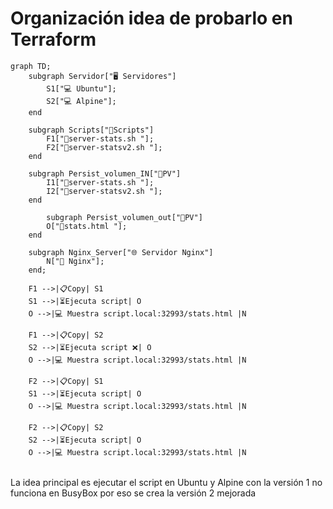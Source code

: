 # Organización idea de probarlo en Terraform

```mermaid
graph TD;
    subgraph Servidor["🖥️ Servidores"]
        S1["💻 Ubuntu"];
        S2["💻 Alpine"];
    end

    subgraph Scripts["📝Scripts"]
        F1["📄server-stats.sh "];
        F2["📄server-statsv2.sh "];
    end

    subgraph Persist_volumen_IN["📂PV"]
        I1["📄server-stats.sh "];
        I2["📄server-statsv2.sh "];
    end

        subgraph Persist_volumen_out["📂PV"]
        O["📄stats.html "];
    end

    subgraph Nginx_Server["🌐 Servidor Nginx"]
        N["🚀 Nginx"];
    end;

    F1 -->|📋Copy| S1 
    S1 -->|⏳Ejecuta script| O
    O -->|💻 Muestra script.local:32993/stats.html |N

    F1 -->|📋Copy| S2 
    S2 -->|⏳Ejecuta script ❌| O
    O -->|💻 Muestra script.local:32993/stats.html |N

    F2 -->|📋Copy| S1 
    S1 -->|⏳Ejecuta script| O
    O -->|💻 Muestra script.local:32993/stats.html |N

    F2 -->|📋Copy| S2 
    S2 -->|⏳Ejecuta script| O
    O -->|💻 Muestra script.local:32993/stats.html |N


```

La idea principal es ejecutar el script en Ubuntu y Alpine con la versión 1 no funciona en BusyBox por eso se crea la versión 2 mejorada
